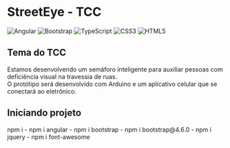 # StreetEye - TCC
![Angular](https://img.shields.io/badge/angular-%23DD0031.svg?style=for-the-badge&logo=angular&logoColor=white)
![Bootstrap](https://img.shields.io/badge/bootstrap-%238511FA.svg?style=for-the-badge&logo=bootstrap&logoColor=white)
![TypeScript](https://img.shields.io/badge/typescript-%23007ACC.svg?style=for-the-badge&logo=typescript&logoColor=white)
![CSS3](https://img.shields.io/badge/css3-%231572B6.svg?style=for-the-badge&logo=css3&logoColor=white)
![HTML5](https://img.shields.io/badge/html5-%23E34F26.svg?style=for-the-badge&logo=html5&logoColor=white)

## Tema do TCC
<p>Estamos desenvolvendo um semáforo inteligente para auxiliar pessoas com deficiência visual na travessia de ruas. <br>
  O protótipo será desenvolvido com Arduino e um aplicativo celular que se conectará ao eletrônico.</p>

## Iniciando projeto
<p>npm i - npm i angular - npm i bootstrap - npm i bootstrap@4.6.0 - npm i jquery - npm i font-awesome</p>
